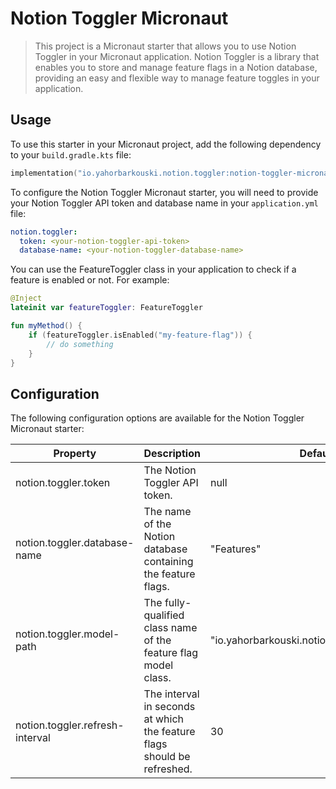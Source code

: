 # Notion Toggler Micronaut

> This project is a Micronaut starter that allows you to use Notion Toggler in your Micronaut application. Notion Toggler is a library that enables you to store and manage feature flags in a Notion database, providing an easy and flexible way to manage feature toggles in your application.

## Usage

To use this starter in your Micronaut project, add the following dependency to your `build.gradle.kts` file:

```kotlin
implementation("io.yahorbarkouski.notion.toggler:notion-toggler-micronaut:1.0.0")
```
To configure the Notion Toggler Micronaut starter, you will need to provide your Notion Toggler API token and database name in your `application.yml` file:
```yaml
notion.toggler:
  token: <your-notion-toggler-api-token>
  database-name: <your-notion-toggler-database-name>
```

You can use the FeatureToggler class in your application to check if a feature is enabled or not. For example:

```kotlin
@Inject
lateinit var featureToggler: FeatureToggler

fun myMethod() {
    if (featureToggler.isEnabled("my-feature-flag")) {
        // do something
    }
}
```

## Configuration

The following configuration options are available for the Notion Toggler Micronaut starter:

| Property                        | 	Description                                                             | 	Default Value                                      |
|---------------------------------|--------------------------------------------------------------------------|-----------------------------------------------------|
| notion.toggler.token	           | The Notion Toggler API token.                                            | 	null                                               |
| notion.toggler.database-name	   | The name of the Notion database containing the feature flags.	           | "Features"                                          |
| notion.toggler.model-path       | 	The fully-qualified class name of the feature flag model class.	        | "io.yahorbarkouski.notion.toggler.core.FeatureFlag" |
| notion.toggler.refresh-interval | 	The interval in seconds at which the feature flags should be refreshed. | 	30                                                 |
